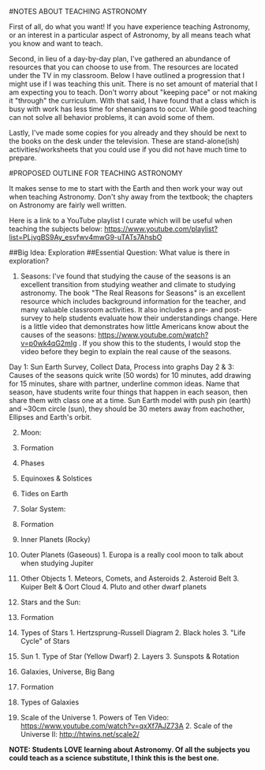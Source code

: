 #NOTES ABOUT TEACHING ASTRONOMY

First of all, do what you want! If you have experience teaching Astronomy, or an interest in a particular aspect of Astronomy, by all means teach what you know and want to teach.

Second, in lieu of a day-by-day plan, I've gathered an abundance of resources that you can choose to use from. The resources are located under the TV in my classroom. Below I have outlined a progression that I might use if I was teaching this unit. There is no set amount of material that I am expecting you to teach. Don't worry about "keeping pace" or not making it "through" the curriculum. With that said, I have found that a class which is busy with work has less time for shenanigans to occur. While good teaching can not solve all behavior problems, it can avoid some of them.

Lastly, I've made some copies for you already and they should be next to the books on the desk under the television. These are stand-alone(ish) activities/worksheets that you could use if you did not have much time to prepare.

#PROPOSED OUTLINE FOR TEACHING ASTRONOMY

It makes sense to me to start with the Earth and then work your way out when teaching Astronomy. Don't shy away from the textbook; the chapters on Astronomy are fairly well written. 

Here is a link to a YouTube playlist I curate which will be useful when teaching the subjects below: https://www.youtube.com/playlist?list=PLjvgBS9Ay_esvfwv4mwG9-uTATs7AhsbO

##Big Idea: Exploration
##Essential Question: What value is there in exploration?

1.  Seasons: I've found that studying the cause of the seasons is an excellent transition from studying weather and climate to studying astronomy. The book "The Real Reasons for Seasons" is an excellent resource which includes background information for the teacher, and many valuable classroom activities. It also includes a pre- and post-survey to help students evaluate how their understandings change. Here is a little video that demonstrates how little Americans know about the causes of the seasons: https://www.youtube.com/watch?v=p0wk4qG2mIg . If you show this to the students, I would stop the video before they begin to explain the real cause of the seasons.

  Day 1: Sun Earth Survey, Collect Data, Process into graphs
  Day 2 & 3: Causes of the seasons quick write (50 words) for 10 minutes, add drawing for 15 minutes, share with partner, underline common ideas. Name that season, have students write four things that happen in each season, then share them with class one at a time. Sun Earth model with push pin (earth) and ~30cm circle (sun), they should be 30 meters away from eachother, Ellipses and Earth's orbit.

2.  Moon:
  1.  Formation
  2.  Phases
  3.  Equinoxes & Solstices
  4.  Tides on Earth

3.  Solar System:
  1.  Formation
  2.  Inner Planets (Rocky)
  3.  Outer Planets (Gaseous)
    1.  Europa is a really cool moon to talk about when studying Jupiter
  4.  Other Objects
    1.  Meteors, Comets, and Asteroids
    2.  Asteroid Belt
    3.  Kuiper Belt & Oort Cloud
    4.  Pluto and other dwarf planets

4.  Stars and the Sun:
  1.  Formation
  2.  Types of Stars
    1.  Hertzsprung-Russell Diagram
    2.  Black holes
    3.  "Life Cycle" of Stars
  3. Sun
    1.  Type of Star (Yellow Dwarf)
    2.  Layers
    3.  Sunspots & Rotation
        
5.  Galaxies, Universe, Big Bang
  1.  Formation
  2.  Types of Galaxies
  3.  Scale of the Universe
    1.  Powers of Ten Video: https://www.youtube.com/watch?v=qxXf7AJZ73A
    2.  Scale of the Universe II: http://htwins.net/scale2/
    
**NOTE: Students LOVE learning about Astronomy. Of all the subjects you could teach as a science substitute, I think this is the best one.**
